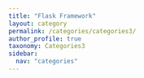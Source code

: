 ```yaml
---
title: "Flask Framework"
layout: category
permalink: /categories/categories3/
author_profile: true
taxonomy: Categories3
sidebar:
  nav: "categories"
---
```

